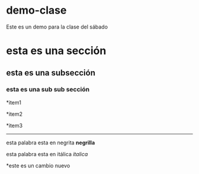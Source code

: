 # demo-clase
Este es un demo para la clase del sábado

# esta es una sección

## esta es una subsección

### esta es una sub sub sección

*item1

*item2

*item3

---

esta palabra esta en negrita **negrilla**

esta palabra esta en itálica *italica*

*este es un cambio nuevo
